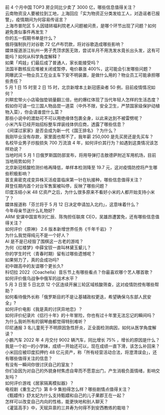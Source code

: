 前 4 个月中国 TOP3 房企同比少卖了 3000 亿，哪些信息值得关注？  
云南物资没人要被拉到工地，上海回应「实为物资正分类发给工人，对造谣者已报警」，疫情期间为何容易传谣言？  
上海市普陀区 5 人因错转福利院老人问题被问责，是哪个环节出现了问题？如何避免类似事件再发生？  
你的五一假期书单是什么？  
俄将强制执行对谷歌 72 亿卢布罚款，将对谷歌造成哪些影响？  
媒体报道浙江杭州一男子秃顶求医无效，尝试半月不用洗发水竟长出头发，这有可能吗？如何从科学角度解释？  
如果「鸡娃」们最后成了普通人，家长能接受吗？  
法国半数核反应堆被关闭或暂停，电价暴涨 400%，这可能会引发哪些问题？  
网曝武汉一物业员工在业主车下安不明装置，是做什么用的？物业员工可能承担哪些责任？  
5 月 1 日 15 时至 2 日 15 时，北京新增本土新冠感染者 50 例，目前疫情情况如何？  
刘畊宏带火小店瑜伽垫销量翻三倍，他的爆红体现了当代年轻人怎样的生活态度？  
假如你可请一位三国人物品尝一道菜（中外不限，安全卫生，严禁国家级保护动植物入菜），你会请谁尝什么菜？  
那些小说中的渡劫可不可以用绝缘体包裹全身，以此来达到不被雷劈呢？  
小米汽车已经开始招标整车焊装线体供应商，透露了哪些信息？  
《间谍过家家》是否会成为新一代《国王排名》？为什么？  
我刚毕业没有存款，家里面也帮不了，我年薪 250,000 是先买房还是先买车？  
名校毕业男子炒股损失 700 万流浪 4 年，如何评价其行为？如遇到这类情况该怎样劝说？  
当地时间 5 月 1 日俄罗斯国防部宣布，将用导弹打击敖德萨附近军用机场，目前当地局势如何？  
北京新冠核酸检测价格再降低，单样本检测降至 19.7 元，这对疫情防控将产生哪些积极影响？  
首支奥密克戎变异株灭活疫苗临床第一针在杭接种，哪些信息值得关注？  
拜登任期内首个对台军售案被叫停，反映了哪些问题？  
印度冻结小米 48 亿资产之后，为什么很多原来不看好小米的人都开始支持小米了？  
媒体报道称「芬兰将于 5 月 12 日决定申请加入北约」，这意味着什么？  
今年母亲节送什么礼物好?  
ARM 安谋中国宣布刘仁辰、陈恂担任联席 CEO，吴雄昂遭罢免，还有哪些信息值得关注？  
如何评价《原神》 2.6 版本新增世界任务《千年千岩》？  
为什么我觉得纯元不是一个好人？  
AI 是不是已经毁了围棋这一古老的游戏？  
为何《红楼梦》中薛宝钗一直叫林黛玉颦儿？  
你的学生时代（青春时期）留有过哪些遗憾呢？  
如果努力了，真的会成功吗?  
初中跟高中的友谊哪个更长久?  
科切拉 2022（Coachella）音乐节上有哪些看点？你最喜欢哪个艺人哪首歌？  
如何评价俄乌战争中俄军的战术水平？  
5 月 3 日至 5 日北京 12 个区连续开展三轮区域核酸筛查，这对疫情防控有哪些帮助？  
如何看待俄外长称「俄罗斯目的不是让基辅政权更迭，希望确保乌东部人民安全」?  
如何评价电影《我是真的讨厌异地恋》？  
如何评价纪录片《侣行十年》的十年冒险，你也有过十年里无法忘记的瞬间吗？  
为什么我听所有的钢琴曲都觉得特别难听？  
印尼通报 3 名儿童死于不明原因急性肝炎，正全面检测病因，如何从医学角度解读？  
小鹏汽车 2022 年 4 月交付 9002 辆汽车，同比增长 75% ，增长的原因是什么？  
我是一个初一的小学妹，成绩一开始还可以，现在成绩一直下滑，该怎么补回来？  
小米回应被印度扣押约 48 亿元资产，称「所有经营活动合法，将澄清误会」，还有哪些值得关注的信息？  
有没有一瞬间你很讨厌自己的室友？  
你们会因为对自己的外貌身材焦虑自卑而不愿意出门，产生消极负面情绪，影响交友吗？  
如何评价游戏《居家隔离模拟器》？  
电视剧《重生之门》第 8-9 集拍得怎么样？哪些剧情点值得关注？  
《甄嬛传》舒太妃为什么支持甄嬛和自己的儿子果郡王在一起？  
怎样可以改变自己内向的性格，能更快地和别人聊天？  
《灌篮高手》中，天赋异禀的三井寿为何得不到安西教练的栽培？  
